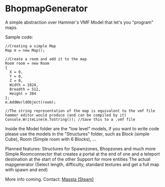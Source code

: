 # BhopmapGenerator
A simple abstraction over Hammer's VMF Model that let's you "program" maps.

Sample code:
```
//Creating a simple Map
Map m = new Map();

//Create a room and add it to the map
Room room = new Room
{
  X = 0,
  Y = 0,
  Z = 0,
  Width = 1024,
  Breadth = 512,
  Height = 384
};
m.AddWorldObject(room);
  
//The string representation of the map is equivalent to the vmf file hammer editor would produce (and can be compiled by it)
Console.WriteLine(m.ToString()); //Save this to a .vmf file
```
Inside the Model folder are the "low level" models, if you want to write code please use the models in the "Structures" folder, such as Block (simple Cube), Room (Simple room with 6 Blocks), ...

Planned features:
Structures for Spawnzones, Bhopzones and much more
Simple Roomconnector that creates a portal at the end of one and a teleport destination at the start of the other
Support for more entities
The actual mapgenerator (Select length, difficulty, standard textures and get a full map with spawn and end)

More info coming. Contact: [Massta (Steam)](steamcommunity.com/id/massta)
